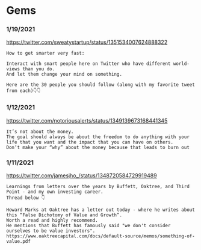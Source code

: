 # Gems


### 1/19/2021
https://twitter.com/sweatystartup/status/1351534007624888322
```
How to get smarter very fast:

Interact with smart people here on Twitter who have different world-views than you do.
And let them change your mind on something.

Here are the 30 people you should follow (along with my favorite tweet from each)👇👇
```


### 1/12/2021
https://twitter.com/notoriousalerts/status/1349139673168441345
```
It’s not about the money.
The goal should always be about the freedom to do anything with your life that you want and the impact that you can have on others.
Don’t make your “why” about the money because that leads to burn out
```


### 1/11/2021
https://twitter.com/jamesjho_/status/1348720584729919489
```
Learnings from letters over the years by Buffett, Oaktree, and Third Point - and my own investing career.
Thread below 👇

Howard Marks at Oaktree has a letter out today - where he writes about this “False Dichotomy of Value and Growth”.
Worth a read and highly recommend.
He mentions that Buffett has famously said "we don't consider ourselves to be value investors".
https://www.oaktreecapital.com/docs/default-source/memos/something-of-value.pdf
```
